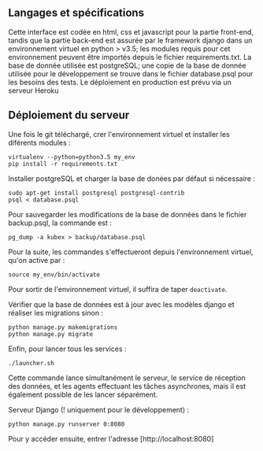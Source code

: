 
## Langages et spécifications

Cette interface est codée en html, css et javascript pour la partie front-end, tandis que la partie back-end est assurée par le framework django dans un environnement virtuel en python > v3.5; les modules requis pour cet environnement peuvent être importés depuis le fichier requirements.txt. La base de donnée utilisée est postgreSQL; une copie de la base de donnée utilisée pour le développement se trouve dans le fichier database.psql pour les besoins des tests. Le déploiement en production est prévu via un serveur Heroku

## Déploiement du serveur


Une fois le git téléchargé, crer l'environnement virtuel et installer les diférents modules :

```shell
virtualenv --python=python3.5 my_env
pip install -r requirements.txt
```

Installer postgreSQL et charger la base de donées par défaut si nécessaire :

```shell
sudo apt-get install postgresql postgresql-contrib
psql < database.psql
```

Pour sauvegarder les modifications de la base de données dans le fichier backup.psql, la commande est :

```shell
pg_dump -a kubex > backup/database.psql
```

Pour la suite, les commandes s'effectueront depuis l'environnement virtuel, qu'on active par :

```shell
source my_env/bin/activate
```

Pour sortir de l'environnement virtuel, il suffira de taper `deactivate`.

Vérifier que la base de données est à jour avec les modèles django et réaliser les migrations sinon :

```shell
python manage.py makemigrations
python manage.py migrate
```

Enfin, pour lancer tous les services :

```shell
./launcher.sh
```

Cette commande lance simultanément le serveur, le service de réception des données, et les agents effectuant les tâches asynchrones, mais il est également possible de les lancer séparément.

Serveur Django (! uniquement pour le développement) :

```shell
python manage.py runserver 0:8080
```


Pour y accéder ensuite, entrer l'adresse [http://localhost:8080]
